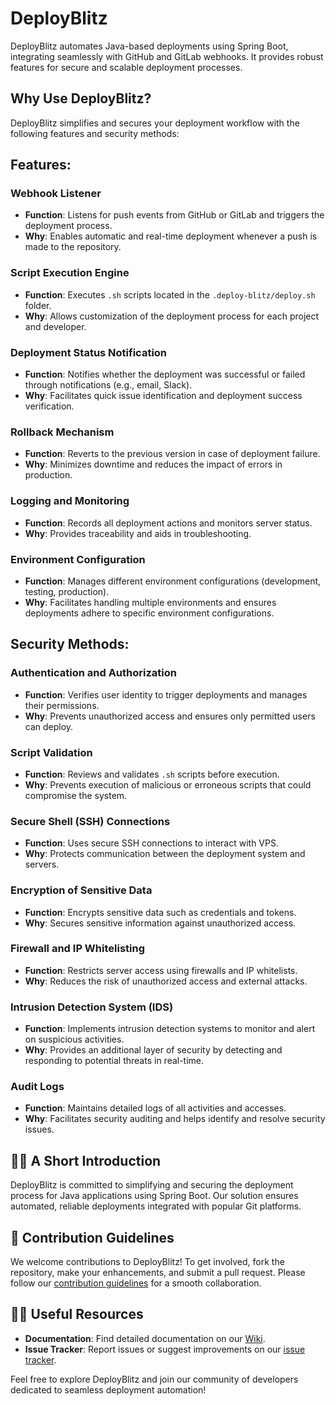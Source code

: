 # DeployBlitz

DeployBlitz automates Java-based deployments using Spring Boot, integrating seamlessly with GitHub and GitLab webhooks. It provides robust features for secure and scalable deployment processes.

## Why Use DeployBlitz?

DeployBlitz simplifies and secures your deployment workflow with the following features and security methods:

## Features:

### Webhook Listener

- **Function**: Listens for push events from GitHub or GitLab and triggers the deployment process.
- **Why**: Enables automatic and real-time deployment whenever a push is made to the repository.

### Script Execution Engine

- **Function**: Executes `.sh` scripts located in the `.deploy-blitz/deploy.sh` folder.
- **Why**: Allows customization of the deployment process for each project and developer.

### Deployment Status Notification

- **Function**: Notifies whether the deployment was successful or failed through notifications (e.g., email, Slack).
- **Why**: Facilitates quick issue identification and deployment success verification.

### Rollback Mechanism

- **Function**: Reverts to the previous version in case of deployment failure.
- **Why**: Minimizes downtime and reduces the impact of errors in production.

### Logging and Monitoring

- **Function**: Records all deployment actions and monitors server status.
- **Why**: Provides traceability and aids in troubleshooting.

### Environment Configuration

- **Function**: Manages different environment configurations (development, testing, production).
- **Why**: Facilitates handling multiple environments and ensures deployments adhere to specific environment configurations.

## Security Methods:

### Authentication and Authorization

- **Function**: Verifies user identity to trigger deployments and manages their permissions.
- **Why**: Prevents unauthorized access and ensures only permitted users can deploy.

### Script Validation

- **Function**: Reviews and validates `.sh` scripts before execution.
- **Why**: Prevents execution of malicious or erroneous scripts that could compromise the system.

### Secure Shell (SSH) Connections

- **Function**: Uses secure SSH connections to interact with VPS.
- **Why**: Protects communication between the deployment system and servers.

### Encryption of Sensitive Data

- **Function**: Encrypts sensitive data such as credentials and tokens.
- **Why**: Secures sensitive information against unauthorized access.

### Firewall and IP Whitelisting

- **Function**: Restricts server access using firewalls and IP whitelists.
- **Why**: Reduces the risk of unauthorized access and external attacks.

### Intrusion Detection System (IDS)

- **Function**: Implements intrusion detection systems to monitor and alert on suspicious activities.
- **Why**: Provides an additional layer of security by detecting and responding to potential threats in real-time.

### Audit Logs

- **Function**: Maintains detailed logs of all activities and accesses.
- **Why**: Facilitates security auditing and helps identify and resolve security issues.

## 🙋‍♀️ A Short Introduction

DeployBlitz is committed to simplifying and securing the deployment process for Java applications using Spring Boot. Our solution ensures automated, reliable deployments integrated with popular Git platforms.

## 🌈 Contribution Guidelines

We welcome contributions to DeployBlitz! To get involved, fork the repository, make your enhancements, and submit a pull request. Please follow our [contribution guidelines](https://github.com/Deploy-Blitz/.github/blob/main/CONTRIBUTING.md) for a smooth collaboration.

## 👩‍💻 Useful Resources

- **Documentation**: Find detailed documentation on our [Wiki](https://github.com/Deploy-Blitz/wiki).
- **Issue Tracker**: Report issues or suggest improvements on our [issue tracker](https://github.com/Deploy-Blitz/issues).

Feel free to explore DeployBlitz and join our community of developers dedicated to seamless deployment automation!
